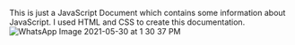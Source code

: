 This is just a JavaScript Document which contains some information about JavaScript.
I used HTML and CSS to create this documentation.
![WhatsApp Image 2021-05-30 at 1 30 37 PM](https://user-images.githubusercontent.com/78247889/120096841-44729500-c14b-11eb-9788-ba66bb7348cf.jpeg)

